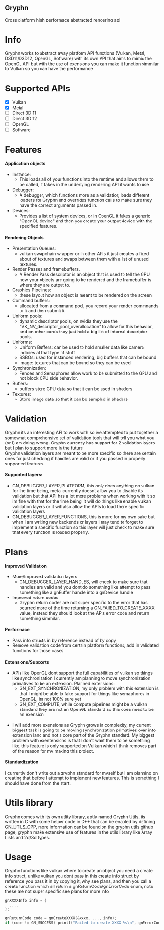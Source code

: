 ## Gryphn
Cross platform high performace abstracted rendering api

# Info
Gryphn works to abstract away platform API functions (Vulkan, Metal, D3D11/D3D12, OpenGL, Software) with its own API that aims to mimic the OpenGL API but with the use of exensions you can make it function simmilar to Vulkan so you can have the performance<br />
# Supported APIs

- [x] Vulkan
- [x] Metal
- [ ] Direct 3D 11
- [ ] Direct 3D 12
- [ ] OpenGL
- [ ] Software

# Features
#### Application objects
- Instance:
  - This loads all of your functions into the runtime and allows them to be called, it takes in the underlying rendering API it wants to use<br />
- Debugger:
  - A debugger, which functions more as a validatior, loads different loaders for Gryphn and overrides function calls to make sure they have the correct arguments passed in.<br />
- Devices:
  - Provides a list of system devices, or in OpenGL it fakes a generic "OpenGL device" and then you create your output device with the specified features.
#### Rendering Objects
- Presentation Queues:
  - vulkan swapchain wrapper or in other APIs it just creates a fixed about of textures and swaps between them with a list of unused textures.<br />
- Render Passes and framebuffers.
  - A Render Pass descriptor is an object that is used to tell the GPU how your objects are going to be rendered and the framebuffer is where they are output to.<br />
- Graphics Pipelines:
  - these layout how an object is meant to be rendered on the screen<br />
- Command buffers:
  - allocated from a command pool, you record your render commnands to it and then submit it. <br />
- Uniform pools:
  - dynamic descriptor pools, on nvidia they use the "VK_NV_descriptor_pool_overallocation" to allow for this behavior, and on other cards they just hold a big list of internal descriptor pools. <br />
- Uniforms:
  - Uniform Buffers: can be used to hold smaller data like camera indicies at that type of stuff <br />
  - SSBOs: used for instanced rendering, big buffers that can be bound <br />
  - Image: textures that can be bound so they can be used <br />
- Synchronization:
  - Fences and Semaphores allow work to be submitted to the GPU and not block CPU side behavior. <br />
- Buffers:
  - buffers store GPU data so that it can be used in shaders <br />
- Textures:
  - Store image data so that it can be sampled in shaders <br />

# Validation
Gryphn its an interesting API to work with so ive attempted to put together a somewhat comprehensive set of validation tools that will tell you what you (or I) am doing wrong. Gryphn currently has support for 2 validation layers but I plan to support more in the future <br />
Gryphn validation layers are meant to be more specific so there are certain ones for just checking if handles are valid or if you passed in properly supported features
#### Supported layers: <br />
- GN_DEBUGGER_LAYER_PLATFORM, this only does anything on vulkan for the time being, metal currently doesnt allow you to disable its validation but that API has a lot more problems when working with it so im fine with that for the time being, it will do things like enable vulkan validation layers or it will also allow the APIs to load there specific validation layers
- GN_DEBUGGER_LAYER_FUNCTIONS, this is more for my own sake but when I am writing new backends or layers I may tend to forget to implement a specific function so this layer will just check to make sure that every function is loaded properly.
# Plans
#### Improved Validation <br />
- More/Improved validation layers
  - GN_DEBUGGER_LAYER_HANDLES, will check to make sure that handles are valid and you dont do something like attempt to pass something like a gnBuffer handle into a gnDevice handle
- Improved return codes
  - Gryphn return codes are not super specific to the error that has ocurred more of the time returning a GN_FAIlED_TO_CREATE_XXXX value, instead they should look at the APIs error code and return something simmilar.
#### Performace
- Pass info structs in by reference instead of by copy
- Remove validation code from certain platform functions, add in validated functions for those cases
#### Extensions/Supports
- APIs like OpenGL dont support the full capabilities of vulkan so things like synchronization
I currently am planning to move synchronization primatives to be an extension.
Planned extensions: <br />
  - GN_EXT_SYNCHRONIZATION, my only problem with this extension is that I might be able to fake support for things like semaphores in OpenGL, im not 100% sure yet<br />
  - GN_EXT_COMPUTE, while compute pipelines might be a vulkan standard they are not an OpenGL standard so this does need to be an exension <br /><br />
- I will add more exensions as Gryphn grows in complexity, my current biggest task is going to be moving synchronization primatives over into extension land and not a core part of the Gryphn standard. My biggest problem with exentensions is that I don't want them to be something like, this feature is only supported on Vulkan which I think removes part of the reason for my making this project.
#### Standardization
I currently don't write out a gryphn standard for myself but I am planning on creating that before I attempt to implement new features. This is something I should have done from the start.
# Utils library
Gryphn comes with its own utlity library, aptly named Gryphn Utils, its written in C with some helper code in C++ that can be enabled by defining GN_UTILS_CPP, more information can be found on the gryphn utils github page, gryphn make extensive use of features in the utils library like Array Lists and 2d/3d types.
# Usage
Gryphn functions like vulkan where to create an object you need a create info struct, unlike vulkan you dont pass in this create info struct by reference you pass it in by copying it, why see plans, and then you call a create function which all return a gnReturnCode/gnErrorCode enum, note these are not super specific see plans for more info

```C
gnXXXXInfo info = {
  ....
};

gnReturnCode code = gnCreateXXXX(&xxxx, ..., info);
if (code != GN_SUCCESS) printf("Failed to create XXXX %s\n", gnErrorCodeToCString(code));


```
